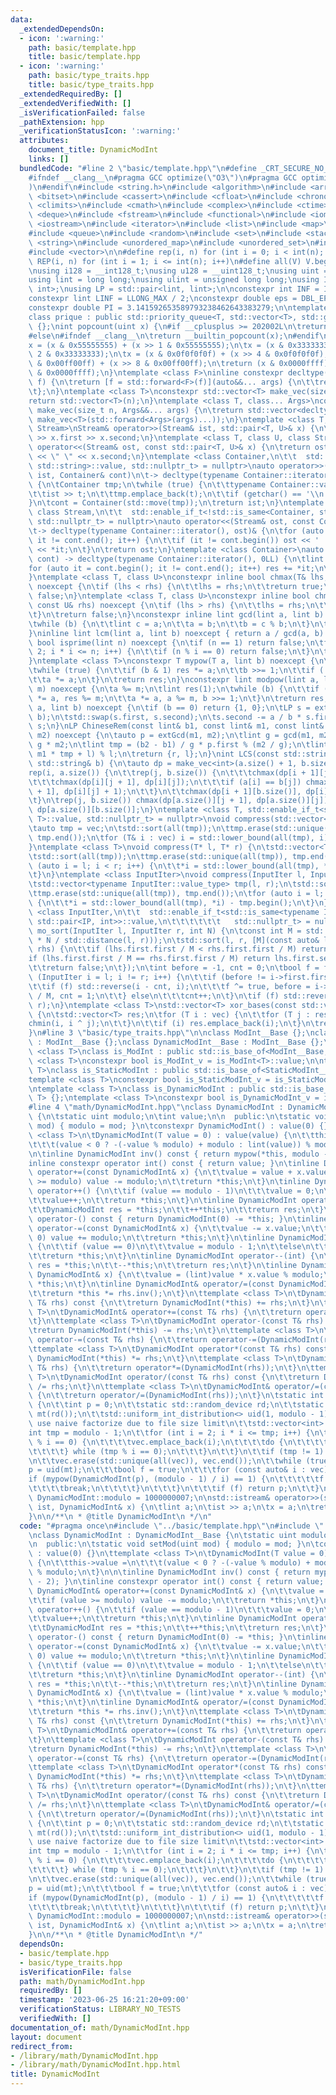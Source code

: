 ```yaml
---
data:
  _extendedDependsOn:
  - icon: ':warning:'
    path: basic/template.hpp
    title: basic/template.hpp
  - icon: ':warning:'
    path: basic/type_traits.hpp
    title: basic/type_traits.hpp
  _extendedRequiredBy: []
  _extendedVerifiedWith: []
  _isVerificationFailed: false
  _pathExtension: hpp
  _verificationStatusIcon: ':warning:'
  attributes:
    document_title: DynamicModInt
    links: []
  bundledCode: "#line 2 \"basic/template.hpp\"\n#define _CRT_SECURE_NO_WARNINGS\n\
    #ifndef __clang__\n#pragma GCC optimize(\"O3\")\n#pragma GCC optimize(\"unroll-loops\"\
    )\n#endif\n#include <string.h>\n#include <algorithm>\n#include <array>\n#include\
    \ <bitset>\n#include <cassert>\n#include <cfloat>\n#include <chrono>\n#include\
    \ <climits>\n#include <cmath>\n#include <complex>\n#include <ctime>\n#include\
    \ <deque>\n#include <fstream>\n#include <functional>\n#include <iomanip>\n#include\
    \ <iostream>\n#include <iterator>\n#include <list>\n#include <map>\n#include <memory>\n\
    #include <queue>\n#include <random>\n#include <set>\n#include <stack>\n#include\
    \ <string>\n#include <unordered_map>\n#include <unordered_set>\n#include <utility>\n\
    #include <vector>\n\n#define rep(i, n) for (int i = 0; i < int(n); i++)\n#define\
    \ REP(i, n) for (int i = 1; i <= int(n); i++)\n#define all(V) V.begin(), V.end()\n\
    \nusing i128 = __int128_t;\nusing u128 = __uint128_t;\nusing uint = unsigned int;\n\
    using lint = long long;\nusing ulint = unsigned long long;\nusing IP = std::pair<int,\
    \ int>;\nusing LP = std::pair<lint, lint>;\n\nconstexpr int INF = INT_MAX / 2;\n\
    constexpr lint LINF = LLONG_MAX / 2;\nconstexpr double eps = DBL_EPSILON * 10;\n\
    constexpr double PI = 3.141592653589793238462643383279;\n\ntemplate <class T>\n\
    class prique : public std::priority_queue<T, std::vector<T>, std::greater<T>>\
    \ {};\nint popcount(uint x) {\n#if __cplusplus >= 202002L\n\treturn std::popcount(x);\n\
    #else\n#ifndef __clang__\n\treturn __builtin_popcount(x);\n#endif\n#endif\n\t\
    x = (x & 0x55555555) + (x >> 1 & 0x55555555);\n\tx = (x & 0x33333333) + (x >>\
    \ 2 & 0x33333333);\n\tx = (x & 0x0f0f0f0f) + (x >> 4 & 0x0f0f0f0f);\n\tx = (x\
    \ & 0x00ff00ff) + (x >> 8 & 0x00ff00ff);\n\treturn (x & 0x0000ffff) + (x >> 16\
    \ & 0x0000ffff);\n}\ntemplate <class F>\ninline constexpr decltype(auto) lambda_fix(F&&\
    \ f) {\n\treturn [f = std::forward<F>(f)](auto&&... args) {\n\t\treturn f(f, std::forward<decltype(args)>(args)...);\n\
    \t};\n}\ntemplate <class T>\nconstexpr std::vector<T> make_vec(size_t n) {\n\t\
    return std::vector<T>(n);\n}\ntemplate <class T, class... Args>\nconstexpr auto\
    \ make_vec(size_t n, Args&&... args) {\n\treturn std::vector<decltype(make_vec<T>(args...))>(n,\
    \ make_vec<T>(std::forward<Args>(args)...));\n}\ntemplate <class T, class U, class\
    \ Stream>\nStream& operator>>(Stream& ist, std::pair<T, U>& x) {\n\treturn ist\
    \ >> x.first >> x.second;\n}\ntemplate <class T, class U, class Stream>\nStream&\
    \ operator<<(Stream& ost, const std::pair<T, U>& x) {\n\treturn ost << x.first\
    \ << \" \" << x.second;\n}\ntemplate <class Container,\n\t\t  std::enable_if_t<!std::is_same<Container,\
    \ std::string>::value, std::nullptr_t> = nullptr>\nauto operator>>(std::istream&\
    \ ist, Container& cont)\n\t-> decltype(typename Container::iterator(), std::cin)&\
    \ {\n\tContainer tmp;\n\twhile (true) {\n\t\ttypename Container::value_type t;\n\
    \t\tist >> t;\n\t\ttmp.emplace_back(t);\n\t\tif (getchar() == '\\n') break;\n\t\
    }\n\tcont = Container(std::move(tmp));\n\treturn ist;\n}\ntemplate <class Container,\
    \ class Stream,\n\t\t  std::enable_if_t<!std::is_same<Container, std::string>::value,\
    \ std::nullptr_t> = nullptr>\nauto operator<<(Stream& ost, const Container& cont)\n\
    \t-> decltype(typename Container::iterator(), ost)& {\n\tfor (auto it = cont.begin();\
    \ it != cont.end(); it++) {\n\t\tif (it != cont.begin()) ost << ' ';\n\t\tost\
    \ << *it;\n\t}\n\treturn ost;\n}\ntemplate <class Container>\nauto sum(const Container&\
    \ cont) -> decltype(typename Container::iterator(), 0LL) {\n\tlint res = 0;\n\t\
    for (auto it = cont.begin(); it != cont.end(); it++) res += *it;\n\treturn res;\n\
    }\ntemplate <class T, class U>\nconstexpr inline bool chmax(T& lhs, const U& rhs)\
    \ noexcept {\n\tif (lhs < rhs) {\n\t\tlhs = rhs;\n\t\treturn true;\n\t}\n\treturn\
    \ false;\n}\ntemplate <class T, class U>\nconstexpr inline bool chmin(T& lhs,\
    \ const U& rhs) noexcept {\n\tif (lhs > rhs) {\n\t\tlhs = rhs;\n\t\treturn true;\n\
    \t}\n\treturn false;\n}\nconstexpr inline lint gcd(lint a, lint b) noexcept {\n\
    \twhile (b) {\n\t\tlint c = a;\n\t\ta = b;\n\t\tb = c % b;\n\t}\n\treturn a;\n\
    }\ninline lint lcm(lint a, lint b) noexcept { return a / gcd(a, b) * b; }\nconstexpr\
    \ bool isprime(lint n) noexcept {\n\tif (n == 1) return false;\n\tfor (int i =\
    \ 2; i * i <= n; i++) {\n\t\tif (n % i == 0) return false;\n\t}\n\treturn true;\n\
    }\ntemplate <class T>\nconstexpr T mypow(T a, lint b) noexcept {\n\tT res(1);\n\
    \twhile (true) {\n\t\tif (b & 1) res *= a;\n\t\tb >>= 1;\n\t\tif (!b) break;\n\
    \t\ta *= a;\n\t}\n\treturn res;\n}\nconstexpr lint modpow(lint a, lint b, lint\
    \ m) noexcept {\n\ta %= m;\n\tlint res(1);\n\twhile (b) {\n\t\tif (b & 1) res\
    \ *= a, res %= m;\n\t\ta *= a, a %= m, b >>= 1;\n\t}\n\treturn res;\n}\nLP extGcd(lint\
    \ a, lint b) noexcept {\n\tif (b == 0) return {1, 0};\n\tLP s = extGcd(b, a %\
    \ b);\n\tstd::swap(s.first, s.second);\n\ts.second -= a / b * s.first;\n\treturn\
    \ s;\n}\nLP ChineseRem(const lint& b1, const lint& m1, const lint& b2, const lint&\
    \ m2) noexcept {\n\tauto p = extGcd(m1, m2);\n\tlint g = gcd(m1, m2), l = m1 /\
    \ g * m2;\n\tlint tmp = (b2 - b1) / g * p.first % (m2 / g);\n\tlint r = (b1 +\
    \ m1 * tmp + l) % l;\n\treturn {r, l};\n}\nint LCS(const std::string& a, const\
    \ std::string& b) {\n\tauto dp = make_vec<int>(a.size() + 1, b.size() + 1);\n\t\
    rep(i, a.size()) {\n\t\trep(j, b.size()) {\n\t\t\tchmax(dp[i + 1][j], dp[i][j]);\n\
    \t\t\tchmax(dp[i][j + 1], dp[i][j]);\n\t\t\tif (a[i] == b[j]) chmax(dp[i + 1][j\
    \ + 1], dp[i][j] + 1);\n\t\t}\n\t\tchmax(dp[i + 1][b.size()], dp[i][b.size()]);\n\
    \t}\n\trep(j, b.size()) chmax(dp[a.size()][j + 1], dp[a.size()][j]);\n\treturn\
    \ dp[a.size()][b.size()];\n}\ntemplate <class T, std::enable_if_t<std::is_convertible<int,\
    \ T>::value, std::nullptr_t> = nullptr>\nvoid compress(std::vector<T>& vec) {\n\
    \tauto tmp = vec;\n\tstd::sort(all(tmp));\n\ttmp.erase(std::unique(all(tmp)),\
    \ tmp.end());\n\tfor (T& i : vec) i = std::lower_bound(all(tmp), i) - tmp.begin();\n\
    }\ntemplate <class T>\nvoid compress(T* l, T* r) {\n\tstd::vector<T> tmp(l, r);\n\
    \tstd::sort(all(tmp));\n\ttmp.erase(std::unique(all(tmp)), tmp.end());\n\tfor\
    \ (auto i = l; i < r; i++) {\n\t\t*i = std::lower_bound(all(tmp), *i) - tmp.begin();\n\
    \t}\n}\ntemplate <class InputIter>\nvoid compress(InputIter l, InputIter r) {\n\
    \tstd::vector<typename InputIter::value_type> tmp(l, r);\n\tstd::sort(all(tmp));\n\
    \ttmp.erase(std::unique(all(tmp)), tmp.end());\n\tfor (auto i = l; i < r; i++)\
    \ {\n\t\t*i = std::lower_bound(all(tmp), *i) - tmp.begin();\n\t}\n}\ntemplate\
    \ <class InputIter,\n\t\t  std::enable_if_t<std::is_same<typename InputIter::value_type,\
    \ std::pair<IP, int>>::value,\n\t\t\t\t\t\t   std::nullptr_t> = nullptr>\nvoid\
    \ mo_sort(InputIter l, InputIter r, int N) {\n\tconst int M = std::max(1.0, std::sqrt(lint(N)\
    \ * N / std::distance(l, r)));\n\tstd::sort(l, r, [M](const auto& lhs, const auto&\
    \ rhs) {\n\t\tif (lhs.first.first / M < rhs.first.first / M) return true;\n\t\t\
    if (lhs.first.first / M == rhs.first.first / M) return lhs.first.second < rhs.first.second;\n\
    \t\treturn false;\n\t});\n\tint before = -1, cnt = 0;\n\tbool f = false;\n\tfor\
    \ (InputIter i = l; i != r; i++) {\n\t\tif (before != i->first.first / M) {\n\t\
    \t\tif (f) std::reverse(i - cnt, i);\n\t\t\tf ^= true, before = i->first.first\
    \ / M, cnt = 1;\n\t\t} else\n\t\t\tcnt++;\n\t}\n\tif (f) std::reverse(r - cnt,\
    \ r);\n}\ntemplate <class T>\nstd::vector<T> xor_bases(const std::vector<T>& vec)\
    \ {\n\tstd::vector<T> res;\n\tfor (T i : vec) {\n\t\tfor (T j : res) {\n\t\t\t\
    chmin(i, i ^ j);\n\t\t}\n\t\tif (i) res.emplace_back(i);\n\t}\n\treturn res;\n\
    }\n#line 3 \"basic/type_traits.hpp\"\n\nclass ModInt__Base {};\nclass StaticModInt__Base\
    \ : ModInt__Base {};\nclass DynamicModInt__Base : ModInt__Base {};\n\ntemplate\
    \ <class T>\nclass is_ModInt : public std::is_base_of<ModInt__Base, T> {};\ntemplate\
    \ <class T>\nconstexpr bool is_ModInt_v = is_ModInt<T>::value;\n\ntemplate <class\
    \ T>\nclass is_StaticModInt : public std::is_base_of<StaticModInt__Base, T> {};\n\
    template <class T>\nconstexpr bool is_StaticModInt_v = is_StaticModInt<T>::value;\n\
    \ntemplate <class T>\nclass is_DynamicModInt : public std::is_base_of<DynamicModInt__Base,\
    \ T> {};\ntemplate <class T>\nconstexpr bool is_DynamicModInt_v = is_DynamicModInt<T>::value;\n\
    #line 4 \"math/DynamicModInt.hpp\"\nclass DynamicModInt : DynamicModInt__Base\
    \ {\n\tstatic uint modulo;\n\tint value;\n\n  public:\n\tstatic void setMod(uint\
    \ mod) { modulo = mod; }\n\tconstexpr DynamicModInt() : value(0) {}\n\ttemplate\
    \ <class T>\n\tDynamicModInt(T value = 0) : value(value) {\n\t\tthis->value =\n\
    \t\t\t(value < 0 ? -(-value % modulo) + modulo : lint(value)) % modulo;\n\t}\n\
    \n\tinline DynamicModInt inv() const { return mypow(*this, modulo - 2); }\n\t\
    inline constexpr operator int() const { return value; }\n\tinline DynamicModInt&\
    \ operator+=(const DynamicModInt& x) {\n\t\tvalue = value + x.value;\n\t\tif (value\
    \ >= modulo) value -= modulo;\n\t\treturn *this;\n\t}\n\tinline DynamicModInt&\
    \ operator++() {\n\t\tif (value == modulo - 1)\n\t\t\tvalue = 0;\n\t\telse\n\t\
    \t\tvalue++;\n\t\treturn *this;\n\t}\n\tinline DynamicModInt operator++(int) {\n\
    \t\tDynamicModInt res = *this;\n\t\t++*this;\n\t\treturn res;\n\t}\n\tinline DynamicModInt\
    \ operator-() const { return DynamicModInt(0) -= *this; }\n\tinline DynamicModInt&\
    \ operator-=(const DynamicModInt& x) {\n\t\tvalue -= x.value;\n\t\tif (value <\
    \ 0) value += modulo;\n\t\treturn *this;\n\t}\n\tinline DynamicModInt& operator--()\
    \ {\n\t\tif (value == 0)\n\t\t\tvalue = modulo - 1;\n\t\telse\n\t\t\tvalue--;\n\
    \t\treturn *this;\n\t}\n\tinline DynamicModInt operator--(int) {\n\t\tDynamicModInt\
    \ res = *this;\n\t\t--*this;\n\t\treturn res;\n\t}\n\tinline DynamicModInt& operator*=(const\
    \ DynamicModInt& x) {\n\t\tvalue = (lint)value * x.value % modulo;\n\t\treturn\
    \ *this;\n\t}\n\tinline DynamicModInt& operator/=(const DynamicModInt& rhs) {\n\
    \t\treturn *this *= rhs.inv();\n\t}\n\ttemplate <class T>\n\tDynamicModInt operator+(const\
    \ T& rhs) const {\n\t\treturn DynamicModInt(*this) += rhs;\n\t}\n\ttemplate <class\
    \ T>\n\tDynamicModInt& operator+=(const T& rhs) {\n\t\treturn operator+=(DynamicModInt(rhs));\n\
    \t}\n\ttemplate <class T>\n\tDynamicModInt operator-(const T& rhs) const {\n\t\
    \treturn DynamicModInt(*this) -= rhs;\n\t}\n\ttemplate <class T>\n\tDynamicModInt&\
    \ operator-=(const T& rhs) {\n\t\treturn operator-=(DynamicModInt(rhs));\n\t}\n\
    \ttemplate <class T>\n\tDynamicModInt operator*(const T& rhs) const {\n\t\treturn\
    \ DynamicModInt(*this) *= rhs;\n\t}\n\ttemplate <class T>\n\tDynamicModInt& operator*=(const\
    \ T& rhs) {\n\t\treturn operator*=(DynamicModInt(rhs));\n\t}\n\ttemplate <class\
    \ T>\n\tDynamicModInt operator/(const T& rhs) const {\n\t\treturn DynamicModInt(*this)\
    \ /= rhs;\n\t}\n\ttemplate <class T>\n\tDynamicModInt& operator/=(const T& rhs)\
    \ {\n\t\treturn operator/=(DynamicModInt(rhs));\n\t}\n\tstatic int primitive_root()\
    \ {\n\t\tint p = 0;\n\t\tstatic std::random_device rd;\n\t\tstatic std::mt19937\
    \ mt(rd());\n\t\tstd::uniform_int_distribution<> uid(1, modulo - 1);\n\n\t\t//\
    \ use naive factorize due to file size limit\n\t\tstd::vector<int> vec;\n\t\t\
    int tmp = modulo - 1;\n\t\tfor (int i = 2; i * i <= tmp; i++) {\n\t\t\tif (tmp\
    \ % i == 0) {\n\t\t\t\tvec.emplace_back(i);\n\t\t\t\tdo {\n\t\t\t\t\ttmp /= i;\n\
    \t\t\t\t} while (tmp % i == 0);\n\t\t\t}\n\t\t}\n\t\tif (tmp != 1) vec.emplace_back(tmp);\n\
    \n\t\tvec.erase(std::unique(all(vec)), vec.end());\n\t\twhile (true) {\n\t\t\t\
    p = uid(mt);\n\t\t\tbool f = true;\n\t\t\tfor (const auto& i : vec) {\n\t\t\t\t\
    if (mypow(DynamicModInt(p), (modulo - 1) / i) == 1) {\n\t\t\t\t\tf = false;\n\t\
    \t\t\t\tbreak;\n\t\t\t\t}\n\t\t\t}\n\t\t\tif (f) return p;\n\t\t}\n\t}\n};\nuint\
    \ DynamicModInt::modulo = 1000000007;\n\nstd::istream& operator>>(std::istream&\
    \ ist, DynamicModInt& x) {\n\tlint a;\n\tist >> a;\n\tx = a;\n\treturn ist;\n\
    }\n\n/**\n * @title DynamicModInt\n */\n"
  code: "#pragma once\n#include \"../basic/template.hpp\"\n#include \"../basic/type_traits.hpp\"\
    \nclass DynamicModInt : DynamicModInt__Base {\n\tstatic uint modulo;\n\tint value;\n\
    \n  public:\n\tstatic void setMod(uint mod) { modulo = mod; }\n\tconstexpr DynamicModInt()\
    \ : value(0) {}\n\ttemplate <class T>\n\tDynamicModInt(T value = 0) : value(value)\
    \ {\n\t\tthis->value =\n\t\t\t(value < 0 ? -(-value % modulo) + modulo : lint(value))\
    \ % modulo;\n\t}\n\n\tinline DynamicModInt inv() const { return mypow(*this, modulo\
    \ - 2); }\n\tinline constexpr operator int() const { return value; }\n\tinline\
    \ DynamicModInt& operator+=(const DynamicModInt& x) {\n\t\tvalue = value + x.value;\n\
    \t\tif (value >= modulo) value -= modulo;\n\t\treturn *this;\n\t}\n\tinline DynamicModInt&\
    \ operator++() {\n\t\tif (value == modulo - 1)\n\t\t\tvalue = 0;\n\t\telse\n\t\
    \t\tvalue++;\n\t\treturn *this;\n\t}\n\tinline DynamicModInt operator++(int) {\n\
    \t\tDynamicModInt res = *this;\n\t\t++*this;\n\t\treturn res;\n\t}\n\tinline DynamicModInt\
    \ operator-() const { return DynamicModInt(0) -= *this; }\n\tinline DynamicModInt&\
    \ operator-=(const DynamicModInt& x) {\n\t\tvalue -= x.value;\n\t\tif (value <\
    \ 0) value += modulo;\n\t\treturn *this;\n\t}\n\tinline DynamicModInt& operator--()\
    \ {\n\t\tif (value == 0)\n\t\t\tvalue = modulo - 1;\n\t\telse\n\t\t\tvalue--;\n\
    \t\treturn *this;\n\t}\n\tinline DynamicModInt operator--(int) {\n\t\tDynamicModInt\
    \ res = *this;\n\t\t--*this;\n\t\treturn res;\n\t}\n\tinline DynamicModInt& operator*=(const\
    \ DynamicModInt& x) {\n\t\tvalue = (lint)value * x.value % modulo;\n\t\treturn\
    \ *this;\n\t}\n\tinline DynamicModInt& operator/=(const DynamicModInt& rhs) {\n\
    \t\treturn *this *= rhs.inv();\n\t}\n\ttemplate <class T>\n\tDynamicModInt operator+(const\
    \ T& rhs) const {\n\t\treturn DynamicModInt(*this) += rhs;\n\t}\n\ttemplate <class\
    \ T>\n\tDynamicModInt& operator+=(const T& rhs) {\n\t\treturn operator+=(DynamicModInt(rhs));\n\
    \t}\n\ttemplate <class T>\n\tDynamicModInt operator-(const T& rhs) const {\n\t\
    \treturn DynamicModInt(*this) -= rhs;\n\t}\n\ttemplate <class T>\n\tDynamicModInt&\
    \ operator-=(const T& rhs) {\n\t\treturn operator-=(DynamicModInt(rhs));\n\t}\n\
    \ttemplate <class T>\n\tDynamicModInt operator*(const T& rhs) const {\n\t\treturn\
    \ DynamicModInt(*this) *= rhs;\n\t}\n\ttemplate <class T>\n\tDynamicModInt& operator*=(const\
    \ T& rhs) {\n\t\treturn operator*=(DynamicModInt(rhs));\n\t}\n\ttemplate <class\
    \ T>\n\tDynamicModInt operator/(const T& rhs) const {\n\t\treturn DynamicModInt(*this)\
    \ /= rhs;\n\t}\n\ttemplate <class T>\n\tDynamicModInt& operator/=(const T& rhs)\
    \ {\n\t\treturn operator/=(DynamicModInt(rhs));\n\t}\n\tstatic int primitive_root()\
    \ {\n\t\tint p = 0;\n\t\tstatic std::random_device rd;\n\t\tstatic std::mt19937\
    \ mt(rd());\n\t\tstd::uniform_int_distribution<> uid(1, modulo - 1);\n\n\t\t//\
    \ use naive factorize due to file size limit\n\t\tstd::vector<int> vec;\n\t\t\
    int tmp = modulo - 1;\n\t\tfor (int i = 2; i * i <= tmp; i++) {\n\t\t\tif (tmp\
    \ % i == 0) {\n\t\t\t\tvec.emplace_back(i);\n\t\t\t\tdo {\n\t\t\t\t\ttmp /= i;\n\
    \t\t\t\t} while (tmp % i == 0);\n\t\t\t}\n\t\t}\n\t\tif (tmp != 1) vec.emplace_back(tmp);\n\
    \n\t\tvec.erase(std::unique(all(vec)), vec.end());\n\t\twhile (true) {\n\t\t\t\
    p = uid(mt);\n\t\t\tbool f = true;\n\t\t\tfor (const auto& i : vec) {\n\t\t\t\t\
    if (mypow(DynamicModInt(p), (modulo - 1) / i) == 1) {\n\t\t\t\t\tf = false;\n\t\
    \t\t\t\tbreak;\n\t\t\t\t}\n\t\t\t}\n\t\t\tif (f) return p;\n\t\t}\n\t}\n};\nuint\
    \ DynamicModInt::modulo = 1000000007;\n\nstd::istream& operator>>(std::istream&\
    \ ist, DynamicModInt& x) {\n\tlint a;\n\tist >> a;\n\tx = a;\n\treturn ist;\n\
    }\n\n/**\n * @title DynamicModInt\n */"
  dependsOn:
  - basic/template.hpp
  - basic/type_traits.hpp
  isVerificationFile: false
  path: math/DynamicModInt.hpp
  requiredBy: []
  timestamp: '2023-06-25 16:21:20+09:00'
  verificationStatus: LIBRARY_NO_TESTS
  verifiedWith: []
documentation_of: math/DynamicModInt.hpp
layout: document
redirect_from:
- /library/math/DynamicModInt.hpp
- /library/math/DynamicModInt.hpp.html
title: DynamicModInt
---
```

